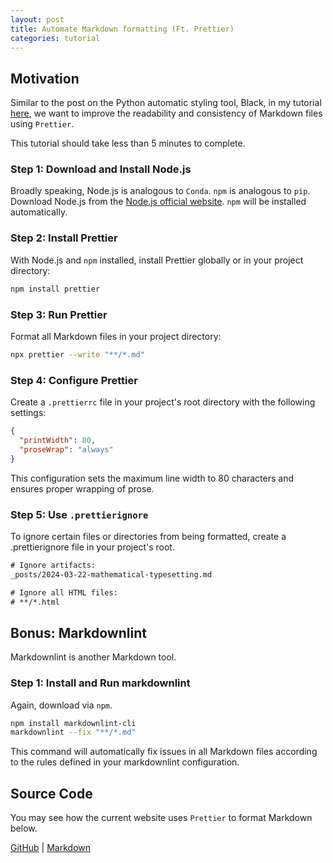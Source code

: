 ```yaml
---
layout: post
title: Automate Markdown formatting (Ft. Prettier)
categories: tutorial
---
```


## Motivation

Similar to the post on the Python automatic styling tool, Black, in my tutorial
[here](https://bobleesj.github.io/tutorial/2024/03/11/python-styling-guide.html),
we want to improve the readability and consistency of Markdown files using
`Prettier`.

This tutorial should take less than 5 minutes to complete.

### Step 1: Download and Install Node.js

Broadly speaking, Node.js is analogous to `Conda`. `npm` is analogous to `pip`.
Download Node.js from the
[Node.js official website](https://nodejs.org/en/download). `npm` will be
installed automatically.

### Step 2: Install Prettier

With Node.js and `npm` installed, install Prettier globally or in your project
directory:

```bash
npm install prettier
```

### Step 3: Run Prettier

Format all Markdown files in your project directory:

```bash
npx prettier --write "**/*.md"
```

### Step 4: Configure Prettier

Create a `.prettierrc` file in your project's root directory with the following
settings:

```json
{
  "printWidth": 80,
  "proseWrap": "always"
}
```

This configuration sets the maximum line width to 80 characters and ensures
proper wrapping of prose.

### Step 5: Use `.prettierignore`

To ignore certain files or directories from being formatted, create a
.prettierignore file in your project's root.

```txt
# Ignore artifacts:
_posts/2024-03-22-mathematical-typesetting.md

# Ignore all HTML files:
# **/*.html
```

## Bonus: Markdownlint

Markdownlint is another Markdown tool.

### Step 1: Install and Run markdownlint

Again, download via `npm`.

```bash
npm install markdownlint-cli
markdownlint --fix "**/*.md"
```

This command will automatically fix issues in all Markdown files according to
the rules defined in your markdownlint configuration.

## Source Code

You may see how the current website uses `Prettier` to format Markdown below.

[GitHub](https://github.com/bobleesj/bobleesj.github.io) |
[Markdown](https://github.com/bobleesj/bobleesj.github.io/blob/main/_posts/2024-03-24-markdown-prettier.md)
